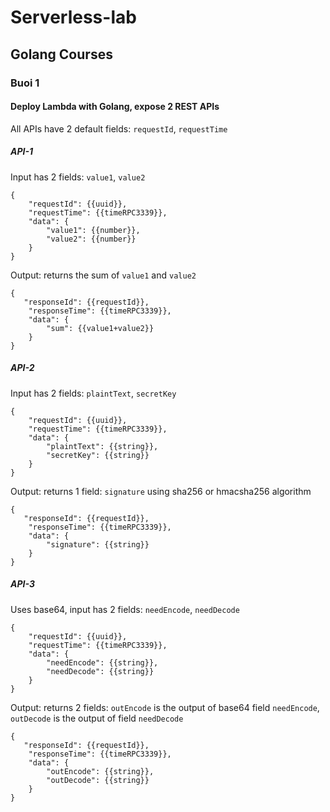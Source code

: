 
# Serverless-lab

## Golang Courses

### Buoi 1

#### Deploy Lambda with Golang, expose 2 REST APIs

All APIs have 2 default fields: `requestId`, `requestTime`

##### API-1

Input has 2 fields: `value1`, `value2`

```
{
    "requestId": {{uuid}},
    "requestTime": {{timeRPC3339}},
    "data": {
        "value1": {{number}},
        "value2": {{number}}
    }
}
```

Output: returns the sum of `value1` and `value2`

```
{
   "responseId": {{requestId}},
    "responseTime": {{timeRPC3339}},
    "data": {
        "sum": {{value1+value2}}
    }
}
```

##### API-2

Input has 2 fields: `plaintText`, `secretKey`

```
{
    "requestId": {{uuid}},
    "requestTime": {{timeRPC3339}},
    "data": {
        "plaintText": {{string}},
        "secretKey": {{string}}
    }
}
```

Output: returns 1 field: `signature` using sha256 or hmacsha256 algorithm

```
{
   "responseId": {{requestId}},
    "responseTime": {{timeRPC3339}},
    "data": {
        "signature": {{string}}
    }
}
```

##### API-3

Uses base64, input has 2 fields: `needEncode`, `needDecode`

```
{
    "requestId": {{uuid}},
    "requestTime": {{timeRPC3339}},
    "data": {
        "needEncode": {{string}},
        "needDecode": {{string}}
    }
}
```

Output: returns 2 fields: `outEncode` is the output of base64 field `needEncode`, `outDecode` is the output of field `needDecode`

```
{
   "responseId": {{requestId}},
    "responseTime": {{timeRPC3339}},
    "data": {
        "outEncode": {{string}},
        "outDecode": {{string}}
    }
}
```


